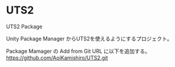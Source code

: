 # UTS2
UTS2 Package

Unity Package Manager からUTS2を使えるようにするプロジェクト。

Package Mamager の Add from Git URL に以下を追加する。
https://github.com/AoiKamishiro/UTS2.git
